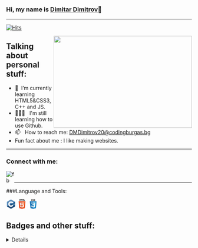 ### Hi, my name is [Dimitar Dimitrov](https://github.com/DMDimitrov20/)👋
<hr>

[![Hits](https://hits.seeyoufarm.com/api/count/incr/badge.svg?url=https%3A%2F%2Fgithub.com%2Fkvatev98&count_bg=%2379C83D&title_bg=%23555555&icon=nucleo.svg&icon_color=%23F7F7F7&title=Visitors&edge_flat=false)](https://hits.seeyoufarm.com)

<img align="right" height="250" width="375" alt="" src="https://encrypted-tbn0.gstatic.com/images?q=tbn:ANd9GcSTDFWAh58jsc8AjcWcNBqIUhudKLPsrJgu8Q&usqp=CAU.gif" />

## Talking about personal stuff:
 
- 🌱 &nbsp;I’m currently learning HTML5&CSS3, C++ and JS.
- 👨🏻‍💻 &nbsp; I'm still learning how to use Github.
- 📫 &nbsp; How to reach me: DMDimitrov20@codingburgas.bg
- Fun fact about me : I like making websites. 

<hr>

### Connect with me:

<a href ="https://outlook.live.com/owa/" ><img align="left" alt="fb" width="22px" src="https://encrypted-tbn0.gstatic.com/images?q=tbn:ANd9GcTY9UJH2NOsbLr5njIjMFGbl4UnMDNYq7y6Iw&usqp=CAU" /><a/>
  
  <br>
  
  <hr>
  
  ###Language and Tools:
  
  <code><img alt="CPP" width="26px" src="https://raw.githubusercontent.com/github/explore/80688e429a7d4ef2fca1e82350fe8e3517d3494d/topics/cpp/cpp.png" ></code>
  <code><img alt="HTML5" width="26px" src="https://raw.githubusercontent.com/github/explore/80688e429a7d4ef2fca1e82350fe8e3517d3494d/topics/html/html.png" ></code>
  <code><img alt="CSS3" width="26px" src="https://raw.githubusercontent.com/github/explore/80688e429a7d4ef2fca1e82350fe8e3517d3494d/topics/css/css.png" ></code>
  
  ## Badges and other stuff:
  <details style = "display: inline;">
  <summary><b>📚 Badges</b></summary>
    
  <a href = "https://www.credly.com/earner/earned/badge/8c563b6a-87b3-4446-a564-332b451d2593">
  <img align="left" alt="HTML5&CSS3" width="200px" src =  "https://images.credly.com/size/680x680/images/241488f4-9110-41aa-804e-51a8f8ba430d/MTA-  Introduction_to_Programming_Using_HTML_and_CSS-600x600.png"></a>
    <a href = "https://www.credly.com/earner/earned/badge/8c563b6a-87b3-4446-a564-332b451d2593">
  <img align="left" alt="MicrosoftOS" width="200px" src =  "https://images.credly.com/size/680x680/images/fd092703-61db-4e9f-9c7c-2211d44ca87d/MOS_Word.png"></a>
  
<br>
  <hr>
<div align="center">

# Always follow your dreams!

</div>
